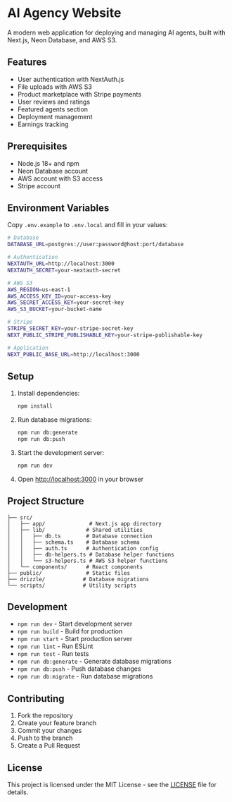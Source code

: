 # AI Agency Website

A modern web application for deploying and managing AI agents, built with Next.js, Neon Database, and AWS S3.

## Features

- User authentication with NextAuth.js
- File uploads with AWS S3
- Product marketplace with Stripe payments
- User reviews and ratings
- Featured agents section
- Deployment management
- Earnings tracking

## Prerequisites

- Node.js 18+ and npm
- Neon Database account
- AWS account with S3 access
- Stripe account

## Environment Variables

Copy `.env.example` to `.env.local` and fill in your values:

```bash
# Database
DATABASE_URL=postgres://user:password@host:port/database

# Authentication
NEXTAUTH_URL=http://localhost:3000
NEXTAUTH_SECRET=your-nextauth-secret

# AWS S3
AWS_REGION=us-east-1
AWS_ACCESS_KEY_ID=your-access-key
AWS_SECRET_ACCESS_KEY=your-secret-key
AWS_S3_BUCKET=your-bucket-name

# Stripe
STRIPE_SECRET_KEY=your-stripe-secret-key
NEXT_PUBLIC_STRIPE_PUBLISHABLE_KEY=your-stripe-publishable-key

# Application
NEXT_PUBLIC_BASE_URL=http://localhost:3000
```

## Setup

1. Install dependencies:
   ```bash
   npm install
   ```

2. Run database migrations:
   ```bash
   npm run db:generate
   npm run db:push
   ```

3. Start the development server:
   ```bash
   npm run dev
   ```

4. Open [http://localhost:3000](http://localhost:3000) in your browser

## Project Structure

```
├── src/
│   ├── app/              # Next.js app directory
│   ├── lib/             # Shared utilities
│   │   ├── db.ts        # Database connection
│   │   ├── schema.ts    # Database schema
│   │   ├── auth.ts      # Authentication config
│   │   ├── db-helpers.ts # Database helper functions
│   │   └── s3-helpers.ts # AWS S3 helper functions
│   └── components/      # React components
├── public/              # Static files
├── drizzle/            # Database migrations
└── scripts/            # Utility scripts
```

## Development

- `npm run dev` - Start development server
- `npm run build` - Build for production
- `npm run start` - Start production server
- `npm run lint` - Run ESLint
- `npm run test` - Run tests
- `npm run db:generate` - Generate database migrations
- `npm run db:push` - Push database changes
- `npm run db:migrate` - Run database migrations

## Contributing

1. Fork the repository
2. Create your feature branch
3. Commit your changes
4. Push to the branch
5. Create a Pull Request

## License

This project is licensed under the MIT License - see the [LICENSE](LICENSE) file for details.
